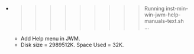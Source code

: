 * >>>>>>>>> Running inst-min-win-jwm-help-manuals-text.sh ...
  * Add Help menu in JWM.
  * Disk size = 2989512K. Space Used = 32K.
